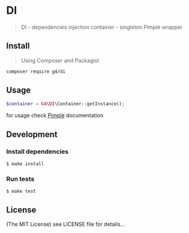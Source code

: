 DI
==========

> DI - dependencies injection container - singleton Pimple wrapper

## Install

> Using Composer and Packagist

```sh
composer require g4/di
```

## Usage

```php
$container = G4\DI\Container::getInstance();
```

for usage check [Pimple](https://github.com/fabpot/Pimple/) documentation

## Development

### Install dependencies

    $ make install

### Run tests

    $ make test

## License

(The MIT License)
see LICENSE file for details...

